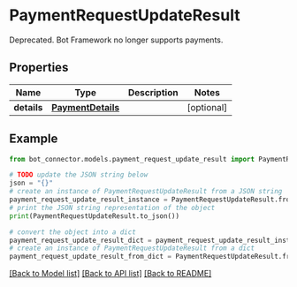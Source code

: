 # PaymentRequestUpdateResult

Deprecated. Bot Framework no longer supports payments.

## Properties

Name | Type | Description | Notes
------------ | ------------- | ------------- | -------------
**details** | [**PaymentDetails**](PaymentDetails.md) |  | [optional] 

## Example

```python
from bot_connector.models.payment_request_update_result import PaymentRequestUpdateResult

# TODO update the JSON string below
json = "{}"
# create an instance of PaymentRequestUpdateResult from a JSON string
payment_request_update_result_instance = PaymentRequestUpdateResult.from_json(json)
# print the JSON string representation of the object
print(PaymentRequestUpdateResult.to_json())

# convert the object into a dict
payment_request_update_result_dict = payment_request_update_result_instance.to_dict()
# create an instance of PaymentRequestUpdateResult from a dict
payment_request_update_result_from_dict = PaymentRequestUpdateResult.from_dict(payment_request_update_result_dict)
```
[[Back to Model list]](../README.md#documentation-for-models) [[Back to API list]](../README.md#documentation-for-api-endpoints) [[Back to README]](../README.md)



